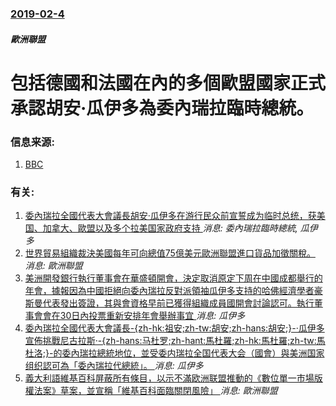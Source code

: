 ### [2019-02-4](/news/2019/02/4/index.md)

##### 歐洲聯盟
# 包括德國和法國在內的多個歐盟國家正式承認胡安·瓜伊多為委內瑞拉臨時總統。 




### 信息来源:

1. [BBC](https://www.bbc.co.uk/news/world-latin-america-47115857)

### 有关:

1. [委內瑞拉全國代表大會議長胡安·瓜伊多在游行民众前宣誓成为临时总统，获美国、加拿大、歐盟以及多个拉美国家政府支持 ](/zh/news/2019/01/23/委內瑞拉全國代表大會議長胡安-瓜伊多在游行民众前宣誓成为临时总统-获美国-加拿大-歐盟以及多个拉美国家政府支持.md) _消息: 委內瑞拉臨時總統, 瓜伊多_
2. [世界貿易組織裁決美國每年可向總值75億美元歐洲聯盟進口貨品加徵關稅。 ](/zh/news/2019/10/2/世界貿易組織裁決美國每年可向總值75億美元歐洲聯盟進口貨品加徵關稅.md) _消息: 歐洲聯盟_
3. [ 美洲開發銀行執行董事會在華盛頓開會，決定取消原定下周在中國成都舉行的年會，據報因為中國拒絕向委內瑞拉反對派領袖瓜伊多支持的哈佛經濟學者豪斯曼代表發出簽證，其與會資格早前已獲得組織成員國開會討論認可。執行董事會會在30日內投票重新安排年會舉辦事宜 ](/zh/news/2019/03/22/美洲開發銀行執行董事會在華盛頓開會-決定取消原定下周在中國成都舉行的年會-據報因為中國拒絕向委內瑞拉反對派領袖瓜伊多支.md) _消息: 瓜伊多_
4. [委內瑞拉全國代表大會議長-{zh-hk:祖安;zh-tw:胡安;zh-hans:胡安;}-·瓜伊多宣佈挑戰尼古拉斯·-{zh-hans:马杜罗;zh-hant:馬杜羅;zh-hk:馬杜羅;zh-tw:馬杜洛;}-的委內瑞拉總統地位，並受委内瑞拉全国代表大会（國會）與美洲国家组织認可為「委內瑞拉代總統」。 ](/zh/news/2019/01/10/委內瑞拉全國代表大會議長-zh-hk-祖安-zh-tw-胡安-zh-hans-胡安-瓜伊多宣佈挑戰尼古拉斯.md) _消息: 瓜伊多_
5. [義大利語維基百科屏蔽所有條目，以示不滿欧洲联盟推動的《數位單一市場版權法案》草案，並宣稱「維基百科面臨關閉風險」 ](/zh/news/2018/07/3/義大利語維基百科屏蔽所有條目-以示不滿欧洲联盟推動的-數位單一市場版權法案-草案-並宣稱-維基百科面臨關閉風險.md) _消息: 歐洲聯盟_

